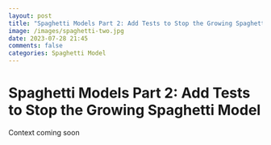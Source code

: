```yaml
---
layout: post
title: "Spaghetti Models Part 2: Add Tests to Stop the Growing Spaghetti Model"
image: /images/spaghetti-two.jpg
date: 2023-07-28 21:45
comments: false
categories: Spaghetti Model 
---
```


# Spaghetti Models Part 2: Add Tests to Stop the Growing Spaghetti Model

Context coming soon

